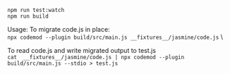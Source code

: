 
`npm run test:watch` \
`npm run build`

Usage:
To migrate code.js in place: \
`npx codemod --plugin build/src/main.js __fixtures__/jasmine/code.js` \

To read code.js and write migrated output to test.js \
 `cat  __fixtures__/jasmine/code.js | npx codemod --plugin build/src/main.js --stdio > test.js`